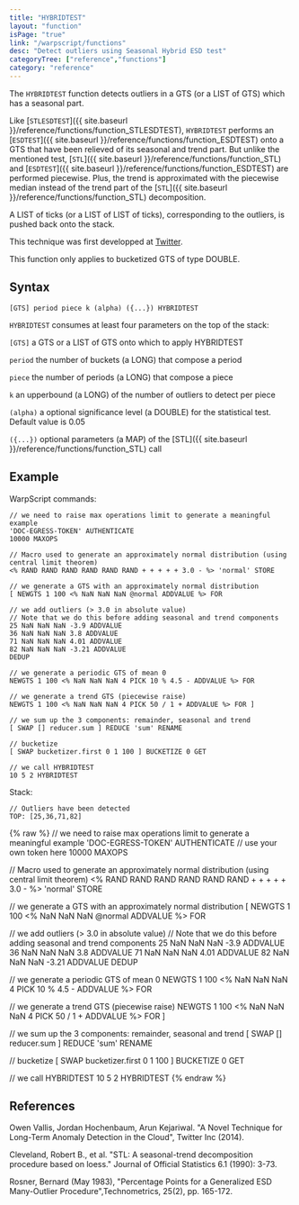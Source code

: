```yaml
---
title: "HYBRIDTEST"
layout: "function"
isPage: "true"
link: "/warpscript/functions"
desc: "Detect outliers using Seasonal Hybrid ESD test"
categoryTree: ["reference","functions"]
category: "reference"
---
```



The `HYBRIDTEST` function detects outliers in a GTS (or a LIST of GTS) which has a seasonal part.

Like [`STLESDTEST`]({{ site.baseurl }}/reference/functions/function_STLESDTEST), `HYBRIDTEST` performs an [`ESDTEST`]({{ site.baseurl }}/reference/functions/function_ESDTEST) onto a GTS that have been relieved of its seasonal and trend part. But unlike the mentioned test, [`STL`]({{ site.baseurl }}/reference/functions/function_STL) and [`ESDTEST`]({{ site.baseurl }}/reference/functions/function_ESDTEST) are performed piecewise. Plus, the trend is approximated with the piecewise median instead of the trend part of the [`STL`]({{ site.baseurl }}/reference/functions/function_STL) decomposition.

A LIST of ticks (or a LIST of LIST of ticks), corresponding to the outliers, is pushed back onto the stack.

This technique was first developped at [Twitter](https://blog.twitter.com/2015/introducing-practical-and-robust-anomaly-detection-in-a-time-series).

This function only applies to bucketized GTS of type DOUBLE.

## Syntax ##

```
[GTS] period piece k (alpha) ({...}) HYBRIDTEST
```

`HYBRIDTEST` consumes at least four parameters on the top of the stack:

`[GTS]` a GTS or a LIST of GTS onto which to apply HYBRIDTEST

`period` the number of buckets (a LONG) that compose a period

`piece` the number of periods (a LONG) that compose a piece

`k` an upperbound (a LONG) of the number of outliers to detect per piece

`(alpha)` a optional significance level (a DOUBLE) for the statistical test. Default value is 0.05

`({...})` optional parameters (a MAP) of the [STL]({{ site.baseurl }}/reference/functions/function_STL) call

## Example ##

WarpScript commands:

    // we need to raise max operations limit to generate a meaningful example
    'DOC-EGRESS-TOKEN' AUTHENTICATE
    10000 MAXOPS

    // Macro used to generate an approximately normal distribution (using central limit theorem)
    <% RAND RAND RAND RAND RAND RAND + + + + + 3.0 - %> 'normal' STORE

    // we generate a GTS with an approximately normal distribution
    [ NEWGTS 1 100 <% NaN NaN NaN @normal ADDVALUE %> FOR

    // we add outliers (> 3.0 in absolute value)
    // Note that we do this before adding seasonal and trend components
    25 NaN NaN NaN -3.9 ADDVALUE
    36 NaN NaN NaN 3.8 ADDVALUE
    71 NaN NaN NaN 4.01 ADDVALUE
    82 NaN NaN NaN -3.21 ADDVALUE
    DEDUP

    // we generate a periodic GTS of mean 0
    NEWGTS 1 100 <% NaN NaN NaN 4 PICK 10 % 4.5 - ADDVALUE %> FOR

    // we generate a trend GTS (piecewise raise)
    NEWGTS 1 100 <% NaN NaN NaN 4 PICK 50 / 1 + ADDVALUE %> FOR ]

    // we sum up the 3 components: remainder, seasonal and trend
    [ SWAP [] reducer.sum ] REDUCE 'sum' RENAME

    // bucketize
    [ SWAP bucketizer.first 0 1 100 ] BUCKETIZE 0 GET
    
    // we call HYBRIDTEST
    10 5 2 HYBRIDTEST
    
Stack: 

    // Outliers have been detected
    TOP: [25,36,71,82]

{% raw %}
<warp10-warpscript-widget backend="{{backend}}"  exec-endpoint="{{execEndpoint}}">// we need to raise max operations limit to generate a meaningful example
'DOC-EGRESS-TOKEN' AUTHENTICATE // use your own token here
10000 MAXOPS

// Macro used to generate an approximately normal distribution (using central limit theorem)
<% RAND RAND RAND RAND RAND RAND + + + + + 3.0 - %> 'normal' STORE

// we generate a GTS with an approximately normal distribution
[ NEWGTS 1 100 <% NaN NaN NaN @normal ADDVALUE %> FOR

// we add outliers (> 3.0 in absolute value)
// Note that we do this before adding seasonal and trend components
25 NaN NaN NaN -3.9 ADDVALUE
36 NaN NaN NaN 3.8 ADDVALUE
71 NaN NaN NaN 4.01 ADDVALUE
82 NaN NaN NaN -3.21 ADDVALUE
DEDUP

// we generate a periodic GTS of mean 0
NEWGTS 1 100 <% NaN NaN NaN 4 PICK 10 % 4.5 - ADDVALUE %> FOR

// we generate a trend GTS (piecewise raise)
NEWGTS 1 100 <% NaN NaN NaN 4 PICK 50 / 1 + ADDVALUE %> FOR ]

// we sum up the 3 components: remainder, seasonal and trend
[ SWAP [] reducer.sum ] REDUCE 'sum' RENAME

// bucketize
[ SWAP bucketizer.first 0 1 100 ] BUCKETIZE 0 GET

// we call HYBRIDTEST
10 5 2 HYBRIDTEST
</warp10-warpscript-widget>
{% endraw %}

## References ##

Owen Vallis, Jordan Hochenbaum, Arun Kejariwal. "A Novel Technique for Long-Term Anomaly Detection in the Cloud", Twitter Inc (2014).

Cleveland, Robert B., et al. "STL: A seasonal-trend decomposition procedure based on loess." Journal of Official Statistics 6.1 (1990): 3-73.

Rosner, Bernard (May 1983), "Percentage Points for a Generalized ESD Many-Outlier Procedure",Technometrics, 25(2), pp. 165-172.
